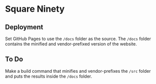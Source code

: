 # Square Ninety

## Deployment

Set GitHub Pages to use the `/docs` folder as the source. The `/docs` folder contains the minified and vendor-prefixed version of the website.

## To Do

Make a build command that minifies and vendor-prefixes the `/src` folder and puts the results inside the `/docs` folder.

